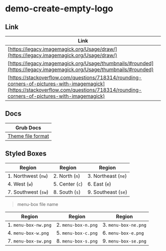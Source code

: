 

# demo-create-empty-logo


## Link

| Link |
| ------- |
| [https://legacy.imagemagick.org/Usage/draw/](https://legacy.imagemagick.org/Usage/draw/) |
| [https://legacy.imagemagick.org/Usage/thumbnails/#rounded](https://legacy.imagemagick.org/Usage/thumbnails/#rounded) |
| [https://stackoverflow.com/questions/718314/rounding-corners-of-pictures-with-imagemagick](https://stackoverflow.com/questions/718314/rounding-corners-of-pictures-with-imagemagick) |


## Docs

| Grub Docs |
| ---- |
| [Theme file format](https://www.gnu.org/software/grub/manual/grub/html_node/Theme-file-format.html) |




## Styled Boxes

| Region              | Region          | Region              |
| ------------------- | --------------- | ------------------- |
| 1. Northwest (`nw`) | 2. North (`n`)  | 3. Northeast (`ne`) |
| 4. West (`w`)       | 5. Center (`c`) | 6. East (`e`)       |
| 7. Southwest (`sw`) | 8. South (`s`)  | 9. Southeast (`se`) |

> menu-box file name

| Region               | Region              | Region               |
| -------------------- | ------------------- | -------------------- |
| 1. `menu-box-nw.png` | 2. `menu-box-n.png` | 3. `menu-box-ne.png` |
| 4. `menu-box-w.png`  | 5. `menu-box-c.png` | 6. `menu-box-e.png`  |
| 7. `menu-box-sw.png` | 8. `menu-box-s.png` | 9. `menu-box-se.png` |
